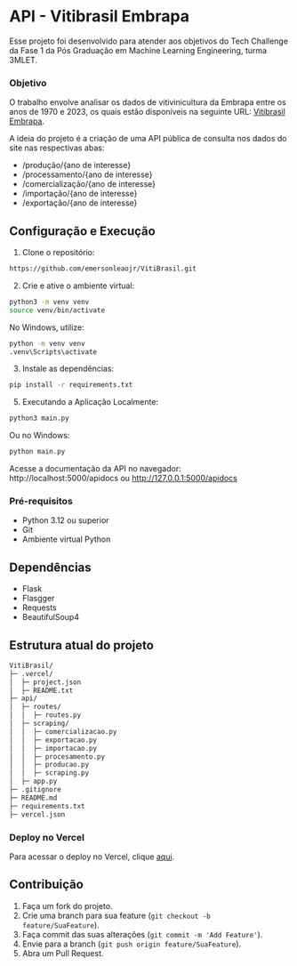 # API - Vitibrasil Embrapa 

Esse projeto foi desenvolvido para atender aos objetivos do Tech Challenge da Fase 1 da Pós Graduação em Machine Learning Engineering, turma 3MLET. 

### Objetivo

O trabalho envolve analisar os dados de vitivinicultura da Embrapa entre os anos de 1970 e 2023, os quais estão disponíveis na seguinte URL: [Vitibrasil Embrapa](http://vitibrasil.cnpuv.embrapa.br/index.php?).

A ideia do projeto é a criação de uma API pública de consulta nos dados do site nas respectivas abas:

-   /produção/{ano de interesse}
-   /processamento/{ano de interesse}
-   /comercialização/{ano de interesse}
-   /importação/{ano de interesse}
-   /exportação/{ano de interesse}

##  Configuração e Execução

1.  Clone o repositório:
```bash
https://github.com/emersonleaojr/VitiBrasil.git
```
2.  Crie e ative o ambiente virtual:
```bash
python3 -m venv venv
source venv/bin/activate
```

No Windows, utilize:
```bash
python -m venv venv
.venv\Scripts\activate
```
3.  Instale as dependências:
```bash
pip install -r requirements.txt
```

5.  Executando a Aplicação Localmente:
```bash
python3 main.py
```

Ou no Windows:
```bash
python main.py
```
Acesse a documentação da API no navegador: http://localhost:5000/apidocs ou http://127.0.0.1:5000/apidocs

### Pré-requisitos
-   Python 3.12 ou superior
-   Git
-   Ambiente virtual Python


## Dependências
- Flask
- Flasgger
- Requests
- BeautifulSoup4


## Estrutura atual do projeto

```bash
VitiBrasil/
├─ .vercel/
│  ├─ project.json
│  ├─ README.txt
├─ api/
│  ├─ routes/
│  │  ├─ routes.py
│  ├─ scraping/
│  │  ├─ comercializacao.py
│  │  ├─ exportacao.py
│  │  ├─ importacao.py
│  │  ├─ procesamento.py
│  │  ├─ producao.py
│  │  ├─ scraping.py
│  ├─ app.py
├─ .gitignore
├─ README.md
├─ requirements.txt
├─ vercel.json

```

### Deploy no Vercel

Para acessar o deploy no Vercel, clique [aqui](https://viti-brasil-api.vercel.app/).

## Contribuição

1.  Faça um fork do projeto.
2.  Crie uma branch para sua feature (`git checkout -b feature/SuaFeature`).
3.  Faça commit das suas alterações (`git commit -m 'Add Feature'`).
4.  Envie para a branch (`git push origin feature/SuaFeature`).
5.  Abra um Pull Request.
